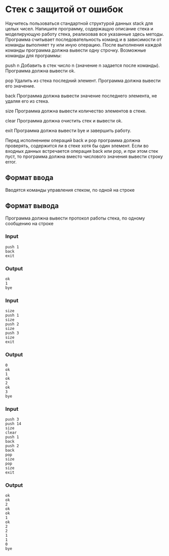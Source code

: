 # Стек с защитой от ошибок
Научитесь пользоваться стандартной структурой данных stack для целых чисел. Напишите программу, содержащую описание стека и моделирующую работу стека, реализовав все указанные здесь методы. 
Программа считывает последовательность команд и в зависимости от команды выполняет ту или иную операцию. 
После выполнения каждой команды программа должна вывести одну строчку. Возможные команды для программы:

push n
Добавить в стек число n (значение n задается после команды). Программа должна вывести ok.

pop
Удалить из стека последний элемент. Программа должна вывести его значение.

back
Программа должна вывести значение последнего элемента, не удаляя его из стека.

size
Программа должна вывести количество элементов в стеке.

clear
Программа должна очистить стек и вывести ok.

exit
Программа должна вывести bye и завершить работу.

Перед исполнением операций back и pop программа должна проверять, содержится ли в стеке хотя бы один элемент. Если во входных данных встречается операция back или pop, и при этом стек пуст, то программа должна вместо числового значения вывести строку error.


## Формат ввода
Вводятся команды управления стеком, по одной на строке

## Формат вывода
Программа должна вывести протокол работы стека, по одному сообщению на строке

### Input
```text
push 1
back
exit
```

### Output
```text
ok
1
bye
```

### Input
```text
size
push 1
size
push 2
size
push 3
size
exit
```

### Output
```text
0
ok
1
ok
2
ok
3
bye
```

### Input
```text
push 3
push 14
size
clear
push 1
back
push 2
back
pop
size
pop
size
exit
```

### Output
```text
ok
ok
2
ok
ok
1
ok
2
2
1
1
0
bye
```